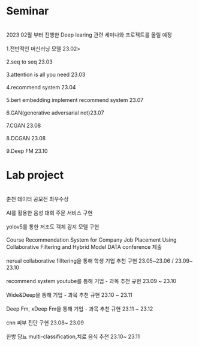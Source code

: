 <h1>Seminar</h1> 
<br>2023 02월 부터 진행한 Deep learing 관련 세미나와 프로젝트를 올릴 예정<br>
<br>1.전반적인 머신러닝 모델 23.02><br>
<br>2.seq to seq 23.03<br>
<br>3.attention is all you need 23.03<br>
<br>4.recommend system 23.04<br>
<br>5.bert embedding implement recommend system 23.07<br>
<br>6.GAN(generative adversarial net)23.07<br>
<br>7.CGAN 23.08 <br>
<br>8.DCGAN 23.08 <br>
<br>9.Deep FM 23.10 <br>


<h1>Lab project</h1>
<br>춘천 데이터 공모전 최우수상 <br>
<br>AI를 활용한 음성 대회 주문 서비스 구현 <br>
<br>yolov5를 통한 저조도 객체 감지 모델 구현<br>
<br>Course Recommendation System for Company Job Placement Using Collaborative Filtering and Hybrid Model DATA conference 제출 <br>
<br>nerual collaborative filltering을 통해 학생 기업 추천 구현 23.05~23.06 / 23.09~ 23.10<br>
<br> recommend system youtube를 통해 기업 - 과목 추천 규현 23.09 ~ 23.10 <br>
<br> Wide&Deep을 통해 기업 - 과목 추천 규현 23.10 ~ 23.11 <br>
<br> Deep Fm, xDeep Fm을 통해 기업 - 과목 추천 규현 23.11 ~ 23.12 <br>
<br>cnn 피부 진단 구현 23.08~ 23.09<br>
<br>한방 당뇨 multi-classification,치료 음식 추천 23.10~ 23.11 <br> 

